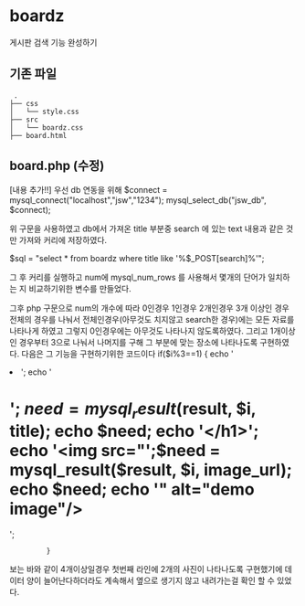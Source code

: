 # boardz
게시판 검색 기능 완성하기

## 기존 파일
```
 .
├── css
│   └── style.css
├── src
│   └── boardz.css
├── board.html
```



## board.php (수정)
[내용 추가!!]
우선 db 연동을 위해 
$connect = mysql_connect("localhost","jsw","1234");
mysql_select_db("jsw_db", $connect);

위 구문을 사용하였고
db에서 가져온 title 부분중 search 에 있는 text 내용과 같은 것만 가져와 커리에 저장하였다.

$sql = "select * from boardz where title like '%$_POST[search]%'";

그 후 커리를 실행하고 num에 mysql_num_rows 를 사용해서 몇개의 단어가 일치하는 지 비교하기위한 변수를 만들었다.

그후 php 구문으로 num의 개수에 따라 0인경우 1인경우 2개인경우 3개 이상인 경우 전체의 경우를 나눠서
전체인경우(아무것도 치지않고 search한 경우)에는 모든 자료를 나타나게 하였고
그렇지 0인경우에는 아무것도 나타나지 않도록하였다.
그리고 1개이상인 경우부터 3으로 나눠서 나머지를 구해 그 부분에 맞는 장소에  나타나도록 구현하였다.
다음은 그 기능을 구현하기위한 코드이다
if($i%3==1) {
                    echo '<li>';
                        echo '<h1>'; $need = mysql_result($result, $i, title); echo $need; echo '</h1>';
                        echo '<img src="';$need = mysql_result($result, $i, image_url); echo $need; echo '" alt="demo image"/>
                      </li>
                      </ul>';
                      
             }
보는 바와 같이 4개이상일경우 첫번째 라인에 2개의 사진이 나타나도록 구현했기에 데이터 양이 늘어난다하더라도 계속해서
옆으로 생기지 않고 내려가는걸 확인 할 수 있었다.
                                                                                        
